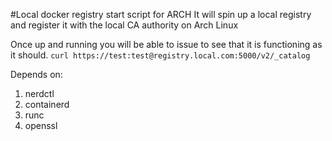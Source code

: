 #Local docker registry start script for ARCH
It will spin up a local registry and register it with the local CA authority on Arch Linux

Once up and running you will be able to issue 
to see that it is functioning as it should.  `curl https://test:test@registry.local.com:5000/v2/_catalog`

Depends on:
1) nerdctl
2) containerd
3) runc
4) openssl

